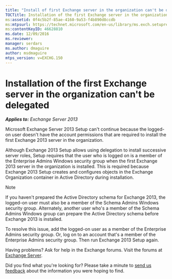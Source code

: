 ```yaml
---
title: "Install of first Exchange server in the organization can't be delegated"
TOCTitle: Installation of the first Exchange server in the organization can't be delegated
ms:assetid: 0f4c5b2f-85ae-4160-9a53-f4b890d8ccdb
ms:mtpsurl: https://technet.microsoft.com/en-us/library/ms.exch.setupreadiness.delegatedfrontendtransportfirstinstall(v=EXCHG.150)
ms:contentKeyID: 46628810
ms.date: 12/09/2016
ms.reviewer: 
manager: serdars
ms.author: dmaguire
author: msdmaguire
mtps_version: v=EXCHG.150
---
```


# Installation of the first Exchange server in the organization can't be delegated

_**Applies to:** Exchange Server 2013_

Microsoft Exchange Server 2013 Setup can't continue because the logged-on user doesn't have the account permissions that are required to install the first Exchange 2013 server in the organization.

Although Exchange 2013 Setup allows using delegation to install successive server roles, Setup requires that the user who is logged on is a member of the Enterprise Admins Windows security group when the first Exchange 2013 server in the organization is installed. This is required because Exchange 2013 Setup creates and configures objects in the Exchange Organization container in Active Directory during installation.

> [!NOTE]
> If you haven't prepared the Active Directory schema for Exchange 2013, the logged-on user must also be a member of the Schema Admins Windows security group. Alternately, another user who's a member of the Schema Admins Windows group can prepare the Active Directory schema before Exchange 2013 is installed.

To resolve this issue, add the logged-on user as a member of the Enterprise Admins security group. Or, log on to an account that's a member of the Enterprise Admins security group. Then run Exchange 2013 Setup again.

Having problems? Ask for help in the Exchange forums. Visit the forums at [Exchange Server](https://go.microsoft.com/fwlink/p/?linkid=60612).

Did you find what you're looking for? Please take a minute to [send us feedback](mailto:exsetuphelpfeedback@microsoft.com?subject=exchange%202013%20setup%20help%20feedback) about the information you were hoping to find.
